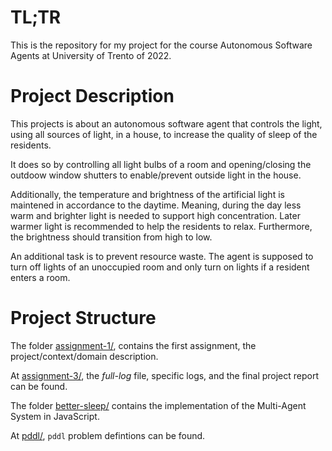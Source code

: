 # TL;TR

This is the repository for my project for the course
Autonomous Software Agents at University of Trento
of 2022.

# Project Description

This projects is about an autonomous software agent
that controls the light, using all sources of light,
in a house, to increase the quality of sleep of the
residents.

It does so by controlling all light bulbs of a room
and opening/closing the outdoow window shutters
to enable/prevent outside light in the house.

Additionally, the temperature and brightness of the
artificial light is maintened in accordance to the 
daytime. Meaning, during the day less warm and brighter
light is needed to support high concentration. 
Later warmer light is recommended to help the residents 
to relax. Furthermore, the brightness should transition 
from high to low.

An additional task is to prevent resource waste.
The agent is supposed to turn off lights of an
unoccupied room and only turn on lights if
a resident enters a room.

# Project Structure

The folder [assignment-1/](assignment-1), contains the first
assignment, the project/context/domain description.

At [assignment-3/](assignment-3), the _full-log_ file, specific logs, and the 
final project report can be found.

The folder [better-sleep/](better-sleep/) contains the
implementation of the Multi-Agent System in JavaScript.

At [pddl/](pddl/), `pddl` problem defintions can
be found.
